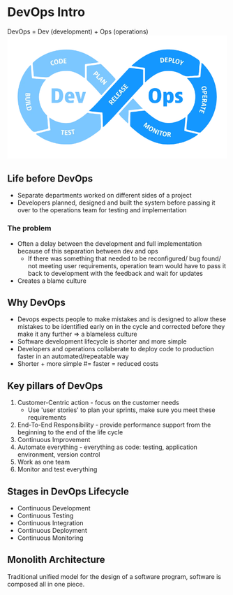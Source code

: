 # DevOps Intro
DevOps = Dev (development) + Ops (operations)
![](../images/devops_loop.webp)
## Life before DevOps
- Separate departments worked on different sides of a project
- Developers planned, designed and built the system before passing it over to the operations team for testing and implementation

### The problem
- Often a delay between the development and full implementation because of this separation between dev and ops
    - If there was something that needed to be reconfigured/ bug found/ not meeting user requirements, operation team would have to pass it back to development with the feedback and wait for updates
- Creates a blame culture  
## Why DevOps
- Devops expects people to make mistakes and is designed to allow these mistakes to be identified early on in the cycle and corrected before they make it any further => a blameless culture
- Software development lifecycle is shorter and more simple
- Developers and operations collaberate to deploy code to production faster in an automated/repeatable way
- Shorter + more simple #= faster = reduced costs

## Key pillars of DevOps
1. Customer-Centric action - focus on the customer needs
    - Use 'user stories' to plan your sprints, make sure you meet these requirements
2. End-To-End Responsibility - provide performance support from the beginning to the end of the life cycle
3. Continuous Improvement
4. Automate everything - everything as code: testing, application environment, version control
5. Work as one team
6. Monitor and test everything

## Stages in DevOps Lifecycle
- Continuous Development
- Continuous Testing
- Continuous Integration
- Continuous Deployment
- Continuous Monitoring

## Monolith Architecture
Traditional unified model for the design of a software program, software is composed all in one piece.
